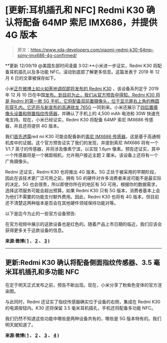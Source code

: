 # [更新:耳机插孔和 NFC] Redmi K30 确认将配备 64MP 索尼 IMX686，并提供 4G 版本

> 原文：<https://www.xda-developers.com/xiaomi-redmi-k30-64mp-sony-imx686-4g-confirmed/>

**更新 12/09/19 @美国东部时间凌晨 3:02:**小米进一步证实，Redmi K30 将配备耳机插孔以及多功能 NFC。滚动到底部了解更多信息。这篇发表于 2019 年 12 月 6 日的文章被保存如下。

小米[正在微博上如火如荼地调侃即将发布的 Redmi K30](https://www.xda-developers.com/redmi-k30-official-teaser-shows-off-quad-rear-cameras-side-fingerprint-scanner/) ，该设备系列定于 2019 年 12 月 10 日在中国[发布。到目前为止，我们从官方预告中得知，Redmi K30 将是 Redmi 的第一款 5G 手机，它将配备双前置摄像头，位于显示屏右上角的椭圆形穿孔内。](https://www.xda-developers.com/xiaomi-redmi-k30-5g-dual-punch-hole-front-cameras/)[它还将与新宣布的](https://www.xda-developers.com/xiaomi-redmi-k30-oppo-reno3-pro-snapdragon-765/)[高通骁龙 765G](https://www.xda-developers.com/qualcomm-snapdragon-765-processor-specifications-features/) 一同到来。小米还展示了[四后置摄像头设置和侧置指纹传感器](https://www.xda-developers.com/redmi-k30-official-teaser-shows-off-quad-rear-cameras-side-fingerprint-scanner/)，并确认了手机上的 4,500 mAh 电池和 30W 快速充电支持。现在，小米已经证实，Redmi K30 将配备 64MP 索尼 IMX686 传感器，并且还将提供 4G 版本。

我们[首先透露](https://www.xda-developers.com/redmi-k30-120hz-display-side-mounted-fingerprint-sony-imx686/)red mi K30 可能会配备新的[索尼 IMX686 传感器](https://www.xda-developers.com/sony-teases-imx686-image-sensor-2020-smartphones/)，这是基于高通相机库中的证据。这个官方预告证实了我们的发现，并提到索尼 IMX686 将有一个 1/1.7 英寸的传感器，并将涉及像素宁滨，以实现 1.6μm 像素。预告还证实，其中一个传感器将是一个微距相机，允许用户接近主题 2 厘米。该设备上还将有一个广角摄像头。

Redmi 还证实，Redmi K30 也将推出 4G 版本。5G 正处于被采用的早期阶段，因此在该技术更广泛可用之前，拥有 5G 的硬件对许多消费者来说可能不是最实际的决定。5G 也会很贵，所以即使你所在的地区有 5G 可用，根据你的数据需求，选择这项服务可能会超出预算。如果 Redmi K30 只有 5G 版本，消费者基本上会为他们不需要的功能支付额外费用。因此，Redmi K30 也将有 4G 版本，但目前还不清楚这两种版本是否会在其他硬件领域保持功能对等。

以下是迄今为止的一些官方设备预告:

在官方视频中展示的这款设备也是红色的。随着产品上市日期的临近，我们应该会获得更多关于这款设备的信息。

**来源:微博( [1](https://www.weibo.com/3021514657/Iju8NFb6l?from=page_1006063021514657_profile&wvr=6&mod=weibotime) 、 [2](https://www.weibo.com/1892653244/IjvWlmpva?ref=home&rid=1_0_8_3079600059287068338_0_0_0&type=comment#_rnd1575615589524) 、 [3](https://www.weibo.com/1892653244/IjonGr9Ii?ref=home&rid=8_0_8_3079376532023690075_0_0_0) )**

* * *

## 更新:Redmi K30 确认将配备侧面指纹传感器、3.5 毫米耳机插孔和多功能 NFC

在定于明天正式发布之前，预告不断出现。现在，小米分享了粉紫色变体的官方渲染图。

与此同时，Redmi 还证实了指纹传感器确实位于设备的右侧，集成在 Redmi K30 的电源按钮内。K30 还将保留 3.5 毫米耳机插孔，手机还将配备多功能 NFC。

我们仍然不知道这些功能中哪些是两种设备共有的，哪些是 5G 版本特有的。我们明天就知道了。

**来源:微博( [1](https://www.weibo.com/u/1892653244?refer_flag=0000015010_&from=feed&loc=nickname&is_all=1#_rnd1575865249248) 、 [2](https://www.weibo.com/1892653244/IjPsquyNq?from=page_1005051892653244_profile&wvr=6&mod=weibotime) 、 [3](https://www.weibo.com/3021514657/IjOBf6SQh?from=page_1006063021514657_profile&wvr=6&mod=weibotime&type=comment#_rnd1575865872671) 、 [4](https://www.weibo.com/3021514657/IjMZPqbVR?from=page_1006063021514657_profile&wvr=6&mod=weibotime) )**